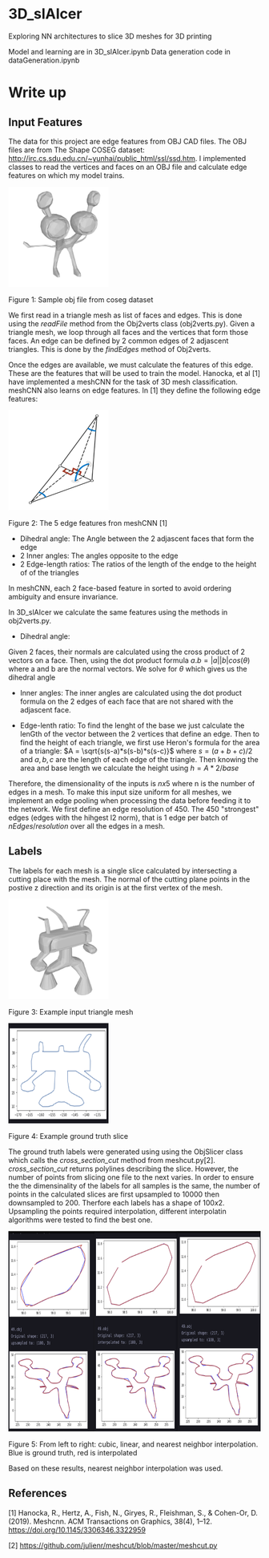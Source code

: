 # 3D_slAIcer

Exploring NN architectures to slice 3D meshes for 3D printing

Model and learning are in 3D_slAIcer.ipynb
Data generation code in dataGeneration.ipynb

# Write up

## Input Features

The data for this project are edge features from OBJ CAD files. The OBJ files are from The Shape COSEG dataset: http://irc.cs.sdu.edu.cn/~yunhai/public_html/ssl/ssd.htm. I implemented classes to read the vertices and faces on an OBJ file and calculate edge features on which my model trains.

<img src="doc/example_alient.png" width=200 height=200 />

Figure 1: Sample obj file from coseg dataset

We first read in a triangle mesh as list of faces and edges. This is done using the _readFile_ method from the Obj2verts class (obj2verts.py).
Given a triangle mesh, we loop through all faces and the vertices that form those faces. An edge can be defined by 2 common edges of 2 adjascent triangles. This is done by the _findEdges_ method of Obj2verts.

Once the edges are available, we must calculate the features of this edge. These are the features that will be used to train the model. Hanocka, et al [1] have implemented a meshCNN for the task of 3D mesh classification. meshCNN also learns on edge features. In [1] they define the following edge features:

<img src="doc/edge_features.png" width=200 height=200 />

Figure 2: The 5 edge features fron meshCNN [1]

- Dihedral angle: The Angle between the 2 adjascent faces that form the edge
- 2 Inner angles: The angles opposite to the edge
- 2 Edge-length ratios: The ratios of the length of the endge to the height of of the triangles

In meshCNN, each 2 face-based feature in sorted to avoid ordering ambiguity and ensure invariance.

In 3D_slAIcer we calculate the same features using the methods in obj2verts.py.

- Dihedral angle:

Given 2 faces, their normals are calculated using the cross product of 2 vectors on a face. Then, using the dot product formula
$a.b = |a||b|cos(\theta)$ where a and b are the normal vectors. We solve for $\theta$ which gives us the dihedral angle

- Inner angles: The inner angles are calculated using the dot product formula on the 2 edges of each face that are not shared with the adjascent face.

- Edge-lenth ratio: To find the lenght of the base we just calculate the lenGth of the vector between the 2 vertices that define an edge. Then to find the height of each triangle, we first use Heron's formula for the area of a triangle: $A = \sqrt{s(s-a)*s(s-b)*s(s-c)}$ where $s = (a+b+c)/2$ and $a, b, c$ are the length of each edge of the triangle. Then knowing the area and base length we calculate the height using $h = A*2/base$

Therefore, the dimensionality of the inputs is $nx5$ where n is the number of edges in a mesh. To make this input size uniform for all meshes, we implement an edge pooling when processing the data before feeding it to the network. We first define an edge resolution of 450. The 450 "strongest" edges (edges with the hihgest l2 norm), that is 1 edge per batch of $nEdges/resolution$ over all the edges in a mesh.

## Labels

The labels for each mesh is a single slice calculated by intersecting a cutting place with the mesh. The normal of the cutting plane points in the postive z direction and its origin is at the first vertex of the mesh.

<img src="doc/2.obj.png" width=200 height=200 />

Figure 3: Example input triangle mesh

<img src="doc/2obj_slice.png" width=200 height=200 />

Figure 4: Example ground truth slice

The ground truth labels were generated using using the ObjSlicer class which calls the _cross_section_cut_ method from meshcut.py[2]. _cross_section_cut_ returns polylines describing the slice. However, the number of points from slicing one file to the next varies. In order to ensure the the dimensinality of the labels for all samples is the same, the number of points in the calculated slices are first upsampled to 10000 then downsampled to 200. Therfore each labels has a shape of $100x2$. Upsampling the points required interpolation, different interpolatin algorithms were tested to find the best one.

<img src="doc/interpol_compare.png" width=700 height=400 />

Figure 5: From left to right: cubic, linear, and nearest neighbor interpolation. Blue is ground truth, red is interpolated

Based on these results, nearest neighbor interpolation was used.

## References

[1] Hanocka, R., Hertz, A., Fish, N., Giryes, R., Fleishman, S., & Cohen-Or, D. (2019). Meshcnn. ACM Transactions on Graphics, 38(4), 1–12. https://doi.org/10.1145/3306346.3322959

[2] https://github.com/julienr/meshcut/blob/master/meshcut.py

<!-- ## Obj2MeshVerts in obj2verts.py:

Methods:

*  **readFile**:
    Takes in a file path and returns a geometry object containing a list of the vertices and triangles of the obj file

 ## ObjGeometry in obj2verts.py:

 Methods:

 * **calculateFeatures**:  -->
